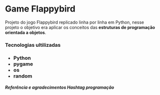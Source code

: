 <h1>Game Flappybird</h3>

<p>Projeto do jogo Flappybird replicado linha por linha em Python, nesse projeto o objetivo era aplicar os conceitos das <strong>estruturas de programação orientada a objetos</strong>.</p>

<h3>Tecnologias ultilizadas<h3>
<ul>
  <li>Python
  <li>pygame
  <li>os
  <li>random
</ul>

<h5>Referência e agradecimentos Hashtag programação</h5>
